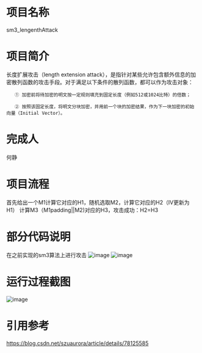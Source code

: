 # 项目名称 
sm3_lengenthAttack
# 项目简介
 长度扩展攻击（length extension attack），是指针对某些允许包含额外信息的加密散列函数的攻击手段。对于满足以下条件的散列函数，都可以作为攻击对象：

       ① 加密前将待加密的明文按一定规则填充到固定长度（例如512或1024比特）的倍数；

       ② 按照该固定长度，将明文分块加密，并用前一个块的加密结果，作为下一块加密的初始向量（Initial Vector）。
# 完成人
何静
# 项目流程
首先给出一个M1计算它对应的H1，随机选取M2，计算它对应的H2（IV更新为H1）
计算M3（M1padding||M2)对应的H3，攻击成功：H2=H3
# 部分代码说明
在之前实现的sm3算法上进行攻击
![image](https://user-images.githubusercontent.com/104714591/181266608-f9a34248-4c5c-4829-8ca7-2572d03e813c.png)
![image](https://user-images.githubusercontent.com/104714591/181266677-0e2974e1-b28a-41e3-8c36-d183694d479f.png)

# 运行过程截图
![image](https://user-images.githubusercontent.com/104714591/181264097-950e81fb-6bac-4b8a-a05e-836651c5f582.png)
# 引用参考
https://blog.csdn.net/szuaurora/article/details/78125585

